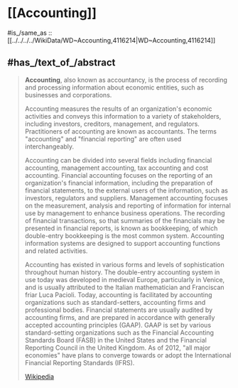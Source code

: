 ﻿---
aliases:
- accountancy
- "financial reporting"
has_id_wikidata: Q4116214
---

# [[Accounting]] 

#is_/same_as :: [[../../../../WikiData/WD~Accounting,4116214|WD~Accounting,4116214]] 

## #has_/text_of_/abstract  

> **Accounting**, also known as accountancy, is the process of recording and processing information 
> about economic entities, such as businesses and corporations. 
> 
> Accounting measures the results of an organization's economic activities 
> and conveys this information to a variety of stakeholders, 
> including investors, creditors, management, and regulators. 
> Practitioners of accounting are known as accountants. 
> The terms "accounting" and "financial reporting" are often used interchangeably.
>
> Accounting can be divided into several fields including financial accounting, management accounting, tax accounting and cost accounting. Financial accounting focuses on the reporting of an organization's financial information, including the preparation of financial statements, to the external users of the information, such as investors, regulators and suppliers. Management accounting focuses on the measurement, analysis and reporting of information for internal use by management to enhance business operations. The recording of financial transactions, so that summaries of the financials may be presented in financial reports, is known as bookkeeping, of which double-entry bookkeeping is the most common system. Accounting information systems are designed to support accounting functions and related activities.
>
> Accounting has existed in various forms and levels of sophistication throughout human history. The double-entry accounting system in use today was developed in medieval Europe, particularly in Venice, and is usually attributed to the Italian mathematician and Franciscan friar Luca Pacioli.  Today, accounting is facilitated by accounting organizations such as standard-setters, accounting firms and professional bodies. Financial statements are usually audited by accounting firms, and are prepared in accordance with generally accepted accounting principles (GAAP). GAAP is set by various standard-setting organizations such as the Financial Accounting Standards Board (FASB) in the United States and the Financial Reporting Council in the United Kingdom. As of 2012, "all major economies" have plans to converge towards or adopt the International Financial Reporting Standards (IFRS).
>
> [Wikipedia](https://en.wikipedia.org/wiki/Accounting)

